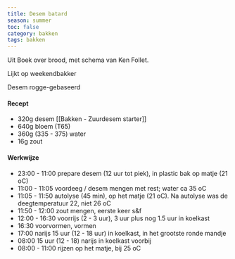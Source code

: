 ```yaml
---
title: Desem batard
season: summer
toc: false
category: bakken
tags: bakken
---
```

Uit Boek over brood, met schema van Ken Follet.

Lijkt op weekendbakker

Desem rogge-gebaseerd

#### Recept
-   320g desem [[Bakken - Zuurdesem starter]]
-   640g bloem (T65)
-   360g (335 - 375) water  
-   16g zout


#### Werkwijze  
-   23:00 - 11:00 prepare desem (12 uur tot piek), in plastic bak op matje (21 oC)  
-   11:00 - 11:05 voordeeg / desem mengen met rest; water ca 35 oC    
-   11:05 - 11:50 autolyse (45 min), op het matje (21 oC). Na autolyse was de deegtemperatuur 22, niet 26 oC
-   11:50 - 12:00 zout mengen, eerste keer s&f
-   12:00 - 16:30 voorrijs (2 - 3 uur), 3 uur plus nog 1.5 uur in koelkast 
-   16:30 voorvormen, vormen 
-   17:00 narijs 15 uur (12 - 18 uur) in koelkast, in het grootste ronde mandje 
-   08:00 15 uur (12 - 18) narijs in koelkast voorbij
-   08:00 - 11:00 rijzen op het matje, bij 25 oC